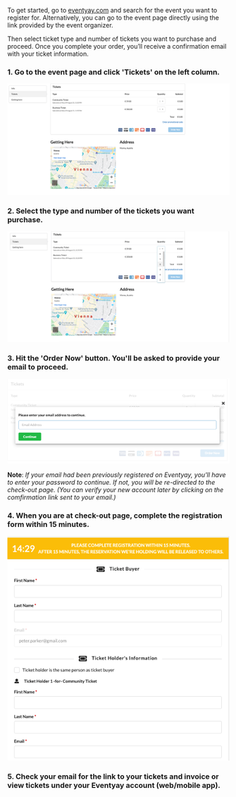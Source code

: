 To get started, go to [eventyay.com](eventyay.com) and search for the event you want to register for. Alternatively, you can go to the event page directly using the link provided by the event organizer. 

Then select ticket type and number of tickets you want to purchase and proceed. Once you complete your order, you’ll receive a confirmation email with your ticket information. 

### 1. Go to the event page and click 'Tickets' on the left column.  
![Buying Ticket](/images/how-to-buy-ticket1.png)

### 2. Select the type and number of the tickets you want purchase.
![Buying Ticket](/images/how-to-buy-ticket2.png)

### 3. Hit the 'Order Now' button. You'll be asked to provide your email to proceed. 
![Buying Ticket](/images/how-to-buy-ticket3.png)

**Note**: *If your email had been previously registered on Eventyay, you'll have to enter your password to continue.
If not, you will be re-directed to the check-out page. (You can verify your new account later by clicking on the comfirmation link sent to your email.)*

### 4. When you are at check-out page, complete the registration form within 15 minutes.
![Buying Ticket](/images/how-to-buy-ticket4.png)

### 5. Check your email for the link to your tickets and invoice or view tickets under your Eventyay account (web/mobile app). 
